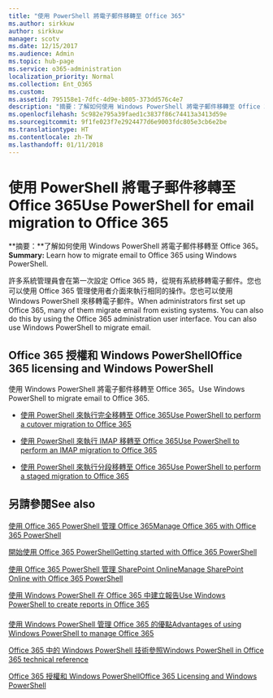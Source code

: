 ```yaml
---
title: "使用 PowerShell 將電子郵件移轉至 Office 365"
ms.author: sirkkuw
author: sirkkuw
manager: scotv
ms.date: 12/15/2017
ms.audience: Admin
ms.topic: hub-page
ms.service: o365-administration
localization_priority: Normal
ms.collection: Ent_O365
ms.custom: 
ms.assetid: 795158e1-7dfc-4d9e-b805-373dd576c4e7
description: "摘要：了解如何使用 Windows PowerShell 將電子郵件移轉至 Office 365。"
ms.openlocfilehash: 5c982e795a39faed1c3837f86c74413a3413d59e
ms.sourcegitcommit: 9f1fe023f7e2924477d6e9003fdc805e3cb6e2be
ms.translationtype: HT
ms.contentlocale: zh-TW
ms.lasthandoff: 01/11/2018
---
```

# <a name="use-powershell-for-email-migration-to-office-365"></a><span data-ttu-id="d8af6-103">使用 PowerShell 將電子郵件移轉至 Office 365</span><span class="sxs-lookup"><span data-stu-id="d8af6-103">Use PowerShell for email migration to Office 365</span></span>

 <span data-ttu-id="d8af6-104">**摘要：**了解如何使用 Windows PowerShell 將電子郵件移轉至 Office 365。</span><span class="sxs-lookup"><span data-stu-id="d8af6-104">**Summary:** Learn how to migrate email to Office 365 using Windows PowerShell.</span></span>
  
<span data-ttu-id="d8af6-p101">許多系統管理員會在第一次設定 Office 365 時，從現有系統移轉電子郵件。您也可以使用 Office 365 管理使用者介面來執行相同的操作。您也可以使用 Windows PowerShell 來移轉電子郵件。</span><span class="sxs-lookup"><span data-stu-id="d8af6-p101">When administrators first set up Office 365, many of them migrate email from existing systems. You can also do this by using the Office 365 administration user interface. You can also use Windows PowerShell to migrate email.</span></span>
  
## <a name="office-365-licensing-and-windows-powershell"></a><span data-ttu-id="d8af6-108">Office 365 授權和 Windows PowerShell</span><span class="sxs-lookup"><span data-stu-id="d8af6-108">Office 365 licensing and Windows PowerShell</span></span>

<span data-ttu-id="d8af6-109">使用 Windows PowerShell 將電子郵件移轉至 Office 365。</span><span class="sxs-lookup"><span data-stu-id="d8af6-109">Use Windows PowerShell to migrate email to Office 365.</span></span> 
  
- [<span data-ttu-id="d8af6-110">使用 PowerShell 來執行完全移轉至 Office 365</span><span class="sxs-lookup"><span data-stu-id="d8af6-110">Use PowerShell to perform a cutover migration to Office 365</span></span>](use-powershell-to-perform-a-cutover-migration-to-office-365.md)
    
- [<span data-ttu-id="d8af6-111">使用 PowerShell 來執行 IMAP 移轉至 Office 365</span><span class="sxs-lookup"><span data-stu-id="d8af6-111">Use PowerShell to perform an IMAP migration to Office 365</span></span>](use-powershell-to-perform-an-imap-migration-to-office-365.md)
    
- [<span data-ttu-id="d8af6-112">使用 PowerShell 來執行分段移轉至 Office 365</span><span class="sxs-lookup"><span data-stu-id="d8af6-112">Use PowerShell to perform a staged migration to Office 365</span></span>](use-powershell-to-perform-a-staged-migration-to-office-365.md)
    
## <a name="see-also"></a><span data-ttu-id="d8af6-113">另請參閱</span><span class="sxs-lookup"><span data-stu-id="d8af6-113">See also</span></span>

#### 

[<span data-ttu-id="d8af6-114">使用 Office 365 PowerShell 管理 Office 365</span><span class="sxs-lookup"><span data-stu-id="d8af6-114">Manage Office 365 with Office 365 PowerShell</span></span>](manage-office-365-with-office-365-powershell.md)
  
[<span data-ttu-id="d8af6-115">開始使用 Office 365 PowerShell</span><span class="sxs-lookup"><span data-stu-id="d8af6-115">Getting started with Office 365 PowerShell</span></span>](getting-started-with-office-365-powershell.md)
  
[<span data-ttu-id="d8af6-116">使用 Office 365 PowerShell 管理 SharePoint Online</span><span class="sxs-lookup"><span data-stu-id="d8af6-116">Manage SharePoint Online with Office 365 PowerShell</span></span>](manage-sharepoint-online-with-office-365-powershell.md)
  
[<span data-ttu-id="d8af6-117">使用 Windows PowerShell 在 Office 365 中建立報告</span><span class="sxs-lookup"><span data-stu-id="d8af6-117">Use Windows PowerShell to create reports in Office 365</span></span>](use-windows-powershell-to-create-reports-in-office-365.md)
#### 

<span data-ttu-id="d8af6-118">[使用 Windows PowerShell 管理 Office 365 的優點](http://technet.microsoft.com/library/15144a50-453e-4cd5-befd-bc6736697967.aspx)</span><span class="sxs-lookup"><span data-stu-id="d8af6-118">[Advantages of using Windows PowerShell to manage Office 365](http://technet.microsoft.com/library/15144a50-453e-4cd5-befd-bc6736697967.aspx)</span></span>
  
<span data-ttu-id="d8af6-119">[Office 365 中的 Windows PowerShell 技術參照](http://technet.microsoft.com/library/10d5c66a-7579-4319-aaa5-7a5e21d49cea.aspx)</span><span class="sxs-lookup"><span data-stu-id="d8af6-119">[Windows PowerShell in Office 365 technical reference](http://technet.microsoft.com/library/10d5c66a-7579-4319-aaa5-7a5e21d49cea.aspx)</span></span>
  
<span data-ttu-id="d8af6-120">[Office 365 授權和 Windows PowerShell](http://technet.microsoft.com/library/6ca0e430-f7ba-4184-becf-14c6c5c8dde5.aspx)</span><span class="sxs-lookup"><span data-stu-id="d8af6-120">[Office 365 Licensing and Windows PowerShell](http://technet.microsoft.com/library/6ca0e430-f7ba-4184-becf-14c6c5c8dde5.aspx)</span></span>

